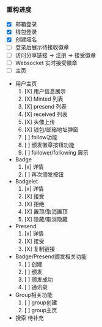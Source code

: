 ### 重构进度
- [X] 邮箱登录
- [X] 钱包登录
- [X] 创建域名
- [ ] 登录后展示待接收徽章
- [ ] 访问分享链接 -> 注册 -> 接受徽章
- [ ] Websocket 实时接受徽章
- [ ] 主页
- 用户主页
  1. [X] 用户信息展示
  2. [X] Minted 列表
  3. [X] presend 列表
  4. [X] received 列表
  5. [X] 头像上传
  6. [X] 钱包/邮箱地址弹窗
  7. [ ] follow功能
  8. [ ] 颁发徽章按钮功能
  9. [ ] follower/following 展示
- Badge
  1. [x] 详情
  2. [ ] 再次颁发按钮
- Badgelet
  1. [x] 详情
  2. [X] 接受
  3. [X] 拒绝
  4. [X] 置顶/取消置顶
  5. [X] 隐藏/取消隐藏
- Presend
  1. [x] 详情
  2. [X] 接受
  3. [X] 复制链接
- Badge/Presend颁发相关功能 
  1. [ ] 创建
  2. [ ] 颁发
  3. [ ] 颁发成功
  4. [ ] 通讯录
- Group相关功能
  1. [ ] group创建
  2. [ ] group主页
- 搜索
    待补充
    

